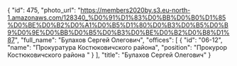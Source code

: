 {
    "id": 475,
    "photo_url": "https://members2020by.s3.eu-north-1.amazonaws.com/128340_%D0%91%D1%83%D0%BB%D0%B0%D1%85%D0%BE%D0%B2%D0%A1%D0%B5%D1%80%D0%B3%D0%B5%D0%B9%D0%9E%D0%BB%D0%B5%D0%B3%D0%BE%D0%B2%D0%B8%D1%87",
    "full_name": "Булахов Сергей Олегович",
    "offices": [
        {
            "id": "06-12",
            "name": "Прокуратура Костюковичского района",
            "position": "Прокурор Костюковичского района "
        }
    ],
    "title": "Булахов Сергей Олегович"
}